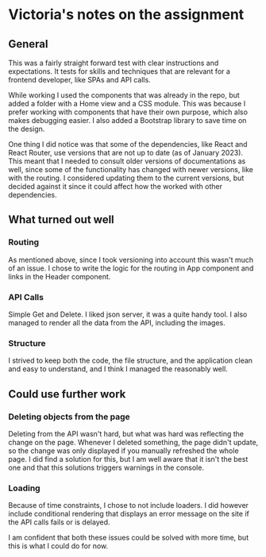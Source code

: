 # Victoria's notes on the assignment

## General
This was a fairly straight forward test with clear instructions and expectations. It tests for skills and techniques that are relevant for a frontend developer, like SPAs and API calls. 

While working I used the components that was already in the repo, but added a folder with a Home view and a CSS module. This was because I prefer working with components that have their own purpose, which also makes debugging easier. I also added a Bootstrap library to save time on the design.

One thing I did notice was that some of the dependencies, like React and React Router, use versions that are not up to date (as of January 2023). This meant that I needed to consult older versions of documentations as well, since some of the functionality has changed with newer versions, like with the routing. I considered updating them to the current versions, but decided against it since it could affect how the worked with other dependencies.


## What turned out well
### Routing
As mentioned above, since I took versioning into account this wasn't much of an issue. I chose to write the logic for the routing in App component and links in the Header component.

### API Calls
Simple Get and Delete. I liked json server, it was a quite handy tool.
I also managed to render all the data from the API, including the images.

### Structure
I strived to keep both the code, the file structure, and the application clean and easy to understand, and I think I managed the reasonably well.


## Could use further work
### Deleting objects from the page
Deleting from the API wasn't hard, but what was hard was reflecting the change on the page. Whenever I deleted something, the page didn't update, so the change was only displayed if you manually refreshed the whole page. I did find a solution for this, but I am well aware that it isn't the best one and that this solutions triggers warnings in the console. 

### Loading
Because of time constraints, I chose to not include loaders. I did however include conditional rendering that displays an error message on the site if the API calls fails or is delayed.

I am confident that both these issues could be solved with more time, but this is what I could do for now.